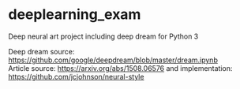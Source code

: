 # deeplearning_exam
Deep neural art project including deep dream for Python 3

Deep dream source: https://github.com/google/deepdream/blob/master/dream.ipynb 
<br>Article source: https://arxiv.org/abs/1508.06576  and implementation: https://github.com/jcjohnson/neural-style
